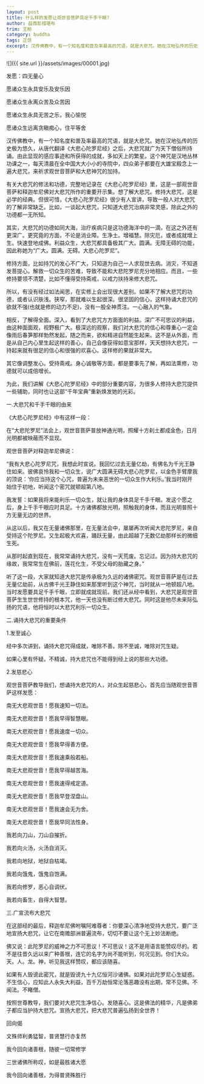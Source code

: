 ```yaml
---
layout: post
title: 什么样的发愿让观世音菩萨具足千手千眼?
author: 益西彭措堪布
trim: 王盼
category: buddha
tags: 正信
excerpt: 汉传佛教中，有一个知名度和普及率最高的咒语，就是大悲咒。她在汉地弘传的历史极为悠久，从唐代翻译《大悲心陀罗尼经》之后，大悲咒就广为天下僧俗所持诵。由此显现的感应事迹和所获得的成就，多如天上的繁星。这个神咒是汉地丛林功课之一，每天清晨在全中国大大小小的寺院中，四众弟子都要在大雄宝殿念上一遍大悲咒，来祈求观世音菩萨和大悲神咒的加持。
---
```


![]({{ site.url }}/assets/images/00001.jpg)

发愿：四无量心

愿诸众生永具安乐及安乐因

愿诸众生永离众苦及众苦因

愿诸众生永具无苦之乐，我心愉悦

愿诸众生远离贪瞋痴心，住平等舍

汉传佛教中，有一个知名度和普及率最高的咒语，就是大悲咒。她在汉地弘传的历史极为悠久，从唐代翻译《大悲心陀罗尼经》之后，大悲咒就广为天下僧俗所持诵。由此显现的感应事迹和所获得的成就，多如天上的繁星。这个神咒是汉地丛林功课之一，每天清晨在全中国大大小小的寺院中，四众弟子都要在大雄宝殿念上一遍大悲咒，来祈求观世音菩萨和大悲神咒的加持。

有关大悲咒的修法和功德，完整地记录在《大悲心陀罗尼经》里，这是一部观世音菩萨和释迦牟尼佛对大悲咒所作的重要开示集。想了解大悲咒。修持大悲咒，这是必学的经典。但很可惜，《大悲心陀罗尼经》很少有人宣讲，导致一般人对大悲咒的了解非常缺乏。比如，一谈起大悲咒，只知道大悲咒治病非常灵感，除此之外的功德都一无所知。

其实，大悲咒的功德如同大海，治疗疾病只是这功德海洋中的一滴，在这之外还有更深广。更究竟的方面，不论是消业障。生净土。增福慧。除灾厄，或者成就增上生。快速登地成佛。利益众生，大悲咒都具备极其广大。圆满。无障无碍的功能，因此称她为“广大。圆满。无碍。大悲心陀罗尼”。

修持方面，比如持咒的发心不广大，只知道为自己一人求现世去病。消灾，不知道发菩提心。解救一切众生的苦难，导致不能和大悲陀罗尼充分地相应。而且，一些修持要领不清楚，比如不懂得受持斋戒，以戒力扶持来修大悲咒。

所以，有没有经过如法闻思，在实修上会出现很大差别。如果不了解大悲咒的功德，或者认识肤浅。狭窄，那就难以生起很深。很坚固的信心，这样持诵大悲咒的欲就不强(也就是修的动力不足)，没有一股全神贯注。一心融入的气象。

相反，了解得全面。深入，看到了大悲咒方方面面的利益。深广不可思议的利益，由这种面面观，视野极广大。极深远的观察，我们对大悲咒的信心和尊重心一定会像雨后春笋那样勃然发起，随之而来，欲和精进自然能生起来。这不是从外面，而是从自己内心里生起这样的善心，自己会像获得如意宝那样，天天想持大悲咒，一持起来就有很足的信心和很强的欢喜心。这样修的果就非常大。

其它像调整发心。受持斋戒。身心诚敬等方面，都是要事先了解，再如法熏修，功德就可以成倍增长。

为此，我们讲解《大悲心陀罗尼经》中的部分重要内容，为很多人修持大悲咒提供一些辅助，同时也让这部“千年宝典”重新焕发她的光彩。

一.大悲咒和千手千眼的由来

《大悲心陀罗尼经》中有这样一段：

在“大悲陀罗尼”法会上，观世音菩萨普放神通光明，照耀十方刹土都成金色，日月光明都被映蔽而不显现。

观世音菩萨对释迦牟尼佛说：

“我有大悲心陀罗尼咒，我想此时宣说。我回忆过去无量亿劫，有佛名为千光王静住如来。彼佛哀怜我和一切众生，说广大圆满无碍大悲心陀罗尼，以金色手臂摩我的顶说：‘你应当持这个心咒，普遍为未来恶世的一切众生作大利乐。’我当时刚开始住于初地，听闻这个密咒就顿超第八地。

我发誓：如果我将来能利乐一切众生，就让我的身体具足千手千眼。发这个愿之后，身上千手千眼应时具足。十方诸佛都放光明，照触我的身体，而且光明普照十方无量无边的世界。

从这以后，我又在无量诸佛那里，在无量法会中，屡屡再次听闻大悲陀罗尼，亲自受持这个陀罗尼。又生起极大欢喜，踊跃无量，由此超越了无数亿劫那样长的微细生死。

从那时起直到现在，我常常诵持大悲咒，没有一天荒废。忘记过。因为持大悲咒的缘故，我常常生在佛前，莲花化生，不受父母的胎藏之身。”

听了这一段，大家就知道大悲咒是传承极为久远的诸佛密咒。观世音菩萨是在过去无量亿劫前，从古佛千光王静住如来那里听到这个神咒，当时就从一地顿超八地。当时发愿要具足千手千眼，立即就成就现前。我们还从经中看到，大悲咒是观世音菩萨生生世世修持的根本咒，他一天也没有断过修大悲咒。同时这是他尽未来际弘扬的咒语，他将恒时以大悲咒利乐一切众生。

二.诵持大悲咒的重要条件

1.发至诚心

经中多次讲到，诵持大悲咒得成就，唯除不善。除不至诚，唯除对咒生疑。

如果心里有怀疑。不精诚，持大悲咒也不能得到经上说的那些大功德。

2.发慈悲心

观世音菩萨教导我们，想诵持大悲咒的人，对众生起慈悲心，首先应当随观世音菩萨这样发愿：

南无大悲观世音！愿我速知一切法。

南无大悲观世音！愿我早得智慧眼。

南无大悲观世音！愿我速度一切众。

南无大悲观世音！愿我早得善方便。

南无大悲观世音！愿我速乘般若船。

南无大悲观世音！愿我早得越苦海。

南无大悲观世音！愿我速得戒定道。

南无大悲观世音！愿我早登涅盘山。

南无大悲观世音！愿我速会无为舍。

南无大悲观世音！愿我早同法性身。

我若向刀山，刀山自摧折。

我若向火汤，火汤自消灭。

我若向地狱，地狱自枯竭。

我若向饿鬼，饿鬼自饱满。

我若向修罗，恶心自调伏。

我若向畜生，自得大智慧。

三.广宣流布大悲咒

在这部经的最后，释迦牟尼佛咐嘱阿难尊者：你要深心清净地受持大悲咒，要广泛地宣扬大悲咒，让它在南赡部洲普遍流布，切切不要让这个无上妙法断绝。

佛又说：此陀罗尼的威神之力不可思议！不可思议！这不是用语言能赞叹尽的。若不是往昔久远以来广种善根，连它的名字为尚不能听到，何况见到。你们大众。天。人。龙。神，听见我这样赞叹，都应该随喜。

如果有人毁谤此密咒，就是毁谤九十九亿恒河沙诸佛。如果对此陀罗尼心生疑惑。不生信心，应知此人永失大利益，百千万劫恒常沦落恶趣没有出期，常不见佛。不闻法。不睹僧。

按照世尊教导，我们要对大悲咒生净信心。发随喜心。这是佛法的精华，凡是佛弟子都应当护持大悲咒。宣扬大悲咒，把大悲咒普遍弘扬到全世界！

回向偈

文殊师利勇猛智，普贤慧行亦复然

我今回向诸善根，随彼一切常修学

三世诸佛所称叹，如是最胜诸大愿

我今回向诸善根，为得普贤殊胜行
